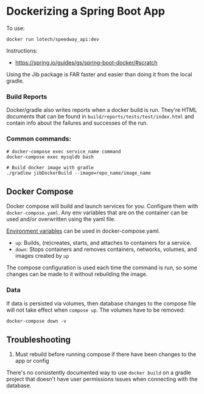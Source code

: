 # Dockerizing a Spring Boot App

To use:
``` 
docker run lotech/speedway_api:dev
```
Instructions: 
- https://spring.io/guides/gs/spring-boot-docker/#scratch

Using the Jib package is FAR faster and easier than doing it from the local gradle.

### Build Reports

Docker/gradle also writes reports when a docker build is run. They're HTML documents that can be found in `build/reports/tests/test/index.html` and contain info about the failures and successes of the run.



### Common commands:

``` 
# docker-compose exec service_name command
docker-compose exec mysqldb bash

# Build docker image with gradle
./gradlew jibDockerBuild --image=repo_name/image_name

```

## Docker Compose

Docker compose will build and launch services for you. Configure them with `docker-compose.yaml`.  Any env variables that are on the container can be used and/or overwritten using the yaml file.

[Environment variables](https://docs.docker.com/compose/environment-variables/#pass-environment-variables-to-containers) can be used in docker-compose.yaml.

- `up`: Builds, (re)creates, starts, and attaches to containers for a service.
- `down`: Stops containers and removes containers, networks, volumes, and images created by `up`

The compose configuration is used each time the command is run, so some changes can be made to it without rebuilding the image.

### Data

If data is persisted via volumes, then database changes to the compose file will not take effect when `compose up`. The volumes have to be removed:

`docker-compose down -v`



## Troubleshooting

1. Must rebuild before running compose if there have been changes to the app or config


There's no consistently documented way to use `docker build` on a gradle project that doesn't have user permissions issues when connecting with the database.